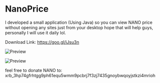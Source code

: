 # NanoPrice
I developed a small application (Using Java) so you can view NANO price without opening any sites just from your desktop hope that will help guys, personally I will use it daily lol.

Download Link:
https://goo.gl/iJsu3n

![Preview](https://i.imgur.com/VDC8WPF.png)

![Preview](https://i.imgur.com/fSXkix7.png)


feel free to donate NANO to:
xrb_3hp74gfrhtgg9ph61equ5wmm9pcbrj7f3zj7435gnoybwqoyjstkzi4mrioh
